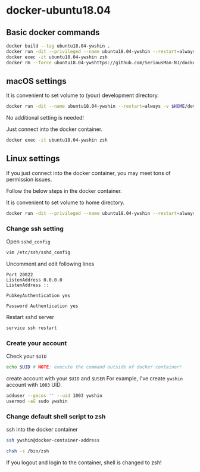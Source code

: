 # docker-ubuntu18.04

## Basic docker commands
```bash
docker build --tag ubuntu18.04-ywshin .
docker run -dit --privileged --name ubuntu18.04-ywshin --restart=always -p 20000-20200:20000-20200 -v $PWD/dev:/root/dev ubuntu18.04-ywshin
docker exec -it ubuntu18.04-ywshin zsh
docker rm --force ubuntu18.04-ywshttps://github.com/SeriousMan-NJ/docker-ubuntu18.04/blob/master/README.mdhin
```

## macOS settings
It is convenient to set volume to (your) development directory.
```bash
docker run -dit --name ubuntu18.04-ywshin --restart=always -v $HOME/development:/root/development ubuntu18.04-ywshin
```
No additional setting is needed!

Just connect into the docker container.
```bash
docker exec -it ubuntu18.04-ywshin zsh
```

## Linux settings
If you just connect into the docker container, you may meet tons of permission issues.

Follow the below steps in the docker container.

It is convenient to set volume to home directory.
```bash
docker run -dit --privileged --name ubuntu18.04-ywshin --restart=always -p 20000-20200:20000-20200 -v $HOME:$HOME ubuntu18.04-ywshin
```

### Change ssh setting
Open `sshd_config`
```bash
vim /etc/ssh/sshd_config
```
Uncomment and edit following lines
```
Port 20022
ListenAddress 0.0.0.0
ListenAddress ::

PubkeyAuthentication yes

Password Authentication yes
```
Restart sshd server
```bash
service ssh restart
```

### Create your account
Check your `$UID`
```bash
echo $UID # NOTE: execute the command outside of docker container!
```
create account with your `$UID` and `$USER`
For example, I've create `ywshin` account with `1003` UID.
```bash
adduser --gecos '' --uid 1003 ywshin
usermod -aG sudo ywshin
````

### Change default shell script to zsh
ssh into the docker container
```bash
ssh ywshin@docker-container-address
```
```bash
chsh -s /bin/zsh
```
If you logout and login to the container, shell is changed to zsh!
